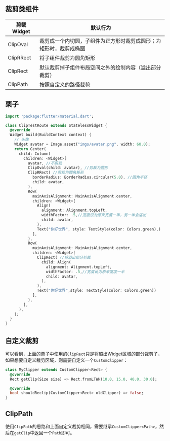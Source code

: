 ## 裁剪类组件

| 剪裁Widget | 默认行为                                                     |
| ---------- | ------------------------------------------------------------ |
| ClipOval   | 裁剪成一个内切圆，子组件为正方形时裁剪成圆形；为矩形时，裁剪成椭圆 |
| ClipRRect  | 将子组件裁剪为圆角矩形                                       |
| ClipRect   | 默认裁剪掉子组件布局空间之外的绘制内容（溢出部分裁剪）       |
| ClipPath   | 按照自定义的路径裁剪                                         |

## 栗子

```dart
import 'package:flutter/material.dart';

class ClipTestRoute extends StatelessWidget {
  @override
  Widget build(BuildContext context) {
    // 头像  
    Widget avatar = Image.asset("imgs/avatar.png", width: 60.0);
    return Center(
      child: Column(
        children: <Widget>[
          avatar, //不剪裁
          ClipOval(child: avatar), //剪裁为圆形
          ClipRRect( //剪裁为圆角矩形
            borderRadius: BorderRadius.circular(5.0), //圆角半径
            child: avatar,
          ), 
          Row(
            mainAxisAlignment: MainAxisAlignment.center,
            children: <Widget>[
              Align(
                alignment: Alignment.topLeft,
                widthFactor: .5,//宽度设为原来宽度一半，另一半会溢出
                child: avatar,
              ),
              Text("你好世界", style: TextStyle(color: Colors.green),)
            ],
          ),
          Row(
            mainAxisAlignment: MainAxisAlignment.center,
            children: <Widget>[
              ClipRect( //将溢出部分剪裁
                child: Align(
                  alignment: Alignment.topLeft,
                  widthFactor: .5,//宽度设为原来宽度一半
                  child: avatar,
                ),
              ),
              Text("你好世界",style: TextStyle(color: Colors.green))
            ],
          ),
        ],
      ),
    );
  }
}
```

## 自定义裁剪

可以看到，上面的栗子中使用的`ClipRect`只是将超出Widget区域的部分裁剪了，如果想要自定义裁剪区域，则需要自定义一个`CustomClipper`：

```dart
class MyClipper extends CustomClipper<Rect> {
  @override
  Rect getClip(Size size) => Rect.fromLTWH(10.0, 15.0, 40.0, 30.0);

  @override
  bool shouldReclip(CustomClipper<Rect> oldClipper) => false;
}
```

## ClipPath

使用`ClipPath`的思路和上面自定义裁剪相同，需要继承`CustomClipper<Path>`，然后在`getClip`中返回一个`Path`即可。